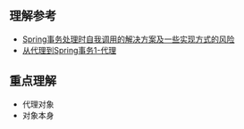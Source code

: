## 理解参考
* [Spring事务处理时自我调用的解决方案及一些实现方式的风险](http://www.iteye.com/topic/1122740)
* [从代理到Spring事务1-代理](http://xiaobaoqiu.github.io/blog/2016/03/11/cong-dai-li-dao-springshi-wu/)

## 重点理解
* 代理对象
* 对象本身